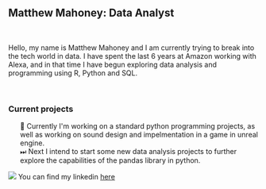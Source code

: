 <h2>Matthew Mahoney: Data Analyst</h2>
<br>
<p>Hello, my name is Matthew Mahoney and I am currently trying to break into the tech world in data. I have spent the last 6 years at Amazon working with Alexa, and in that time I have begun exploring data analysis and programming using R, Python and SQL.</p>
<br>
<h3>Current projects</h3>
<ul style="list-style: none;">
  <li>🚧 Currently I'm working on a standard python programming projects, as well as working on sound design and impelmentation in a game in unreal engine.</li>
  <li>
  <li>⏭ Next I intend to start some new data analysis projects to further explore the capabilities of the pandas library in python.</li>
</ul>

<img src= "https://www.iconninja.com/files/646/741/224/original-linkedin-color-icon.png" scale="0.5"/> You can find my linkedin <a href="https://www.linkedin.com/in/matthew-mahoney-2b229296/" target="_blank">here</a>
